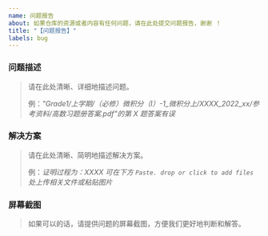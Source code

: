 ```yaml
---
name: 问题报告
about: 如果仓库的资源或者内容有任何问题，请在此处提交问题报告，谢谢 ！
title: "【问题报告】"
labels: bug
---
```


### 问题描述

> 请在此处清晰、详细地描述问题。
>
> 例：*"Grade1/上学期/（必修）微积分（Ⅰ）-1_微积分上/XXXX_2022_xx/参考资料/高数习题册答案.pdf"的第 X 题答案有误*



### 解决方案

> 请在此处清晰、简明地描述解决方案。
>
> 例：*证明过程为：XXXX 可在下方 `Paste. drop or click to add files` 处上传相关文件或粘贴图片*



### **屏幕截图**

> 如果可以的话，请提供问题的屏幕截图，方便我们更好地判断和解答。
